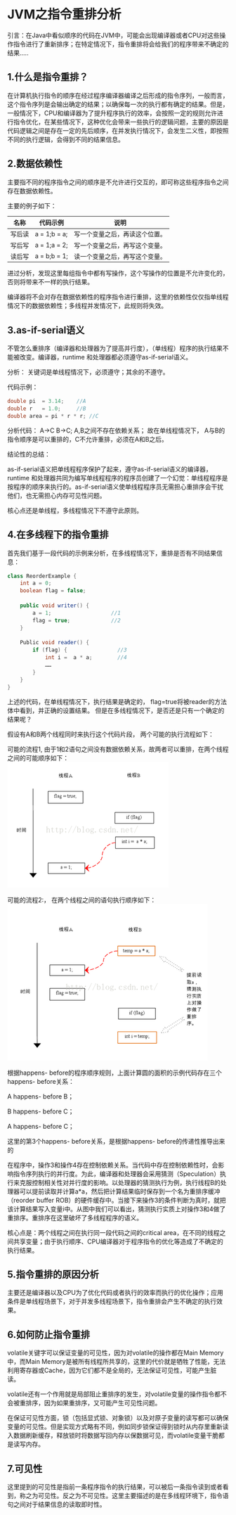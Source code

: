 # JVM之指令重排分析

引言：在Java中看似顺序的代码在JVM中，可能会出现编译器或者CPU对这些操作指令进行了重新排序；在特定情况下，指令重排将会给我们的程序带来不确定的结果.....

## 1.什么是指令重排？

在计算机执行指令的顺序在经过程序编译器编译之后形成的指令序列，一般而言，这个指令序列是会输出确定的结果；以确保每一次的执行都有确定的结果。但是，一般情况下，CPU和编译器为了提升程序执行的效率，会按照一定的规则允许进行指令优化，在某些情况下，这种优化会带来一些执行的逻辑问题，主要的原因是代码逻辑之间是存在一定的先后顺序，在并发执行情况下，会发生二义性，即按照不同的执行逻辑，会得到不同的结果信息。

## 2.数据依赖性

主要指不同的程序指令之间的顺序是不允许进行交互的，即可称这些程序指令之间存在数据依赖性。 

主要的例子如下：

| 名称 | 代码示例 | 说明 |
| --- | --- | --- |
| 写后读 | a = 1;b = a; | 写一个变量之后，再读这个位置。 |
| 写后写 | a = 1;a = 2; | 写一个变量之后，再写这个变量。 |
| 读后写 | a = b;b = 1; | 读一个变量之后，再写这个变量。 |

进过分析，发现这里每组指令中都有写操作，这个写操作的位置是不允许变化的，否则将带来不一样的执行结果。 

编译器将不会对存在数据依赖性的程序指令进行重排，这里的依赖性仅仅指单线程情况下的数据依赖性；多线程并发情况下，此规则将失效。

## 3.as-if-serial语义

不管怎么重排序（编译器和处理器为了提高并行度），（单线程）程序的执行结果不能被改变。编译器，runtime 和处理器都必须遵守as-if-serial语义。

分析：  关键词是单线程情况下，必须遵守；其余的不遵守。

代码示例：

``` java
double pi  = 3.14;    //A
double r   = 1.0;     //B
double area = pi * r * r; //C
```

分析代码：   A->C  B->C;  A,B之间不存在依赖关系； 故在单线程情况下， A与B的指令顺序是可以重排的，C不允许重排，必须在A和B之后。

结论性的总结：

as-if-serial语义把单线程程序保护了起来，遵守as-if-serial语义的编译器，runtime 和处理器共同为编写单线程程序的程序员创建了一个幻觉：单线程程序是按程序的顺序来执行的。as-if-serial语义使单线程程序员无需担心重排序会干扰他们，也无需担心内存可见性问题。

核心点还是单线程，多线程情况下不遵守此原则。

## 4.在多线程下的指令重排

首先我们基于一段代码的示例来分析，在多线程情况下，重排是否有不同结果信息：

``` java
class ReorderExample {
    int a = 0;
    boolean flag = false;
  
    public void writer() {
        a = 1;                   //1
        flag = true;             //2
    }
  
    Public void reader() {
        if (flag) {                //3
            int i =  a * a;        //4
            ……
        }
    }
}
```

上述的代码，在单线程情况下，执行结果是确定的， flag=true将被reader的方法体中看到，并正确的设置结果。 但是在多线程情况下，是否还是只有一个确定的结果呢？

假设有A和B两个线程同时来执行这个代码片段， 两个可能的执行流程如下：

可能的流程1, 由于1和2语句之间没有数据依赖关系，故两者可以重排，在两个线程之间的可能顺序如下：
![20160808152057670](../img/20160808152057670.png)

可能的流程2:， 在两个线程之间的语句执行顺序如下：
![20160808152105113](../img/20160808152105113.png)

根据happens- before的程序顺序规则，上面计算圆的面积的示例代码存在三个happens- before关系：

A happens- before B；

B happens- before C；

A happens- before C；

这里的第3个happens- before关系，是根据happens- before的传递性推导出来的  

在程序中，操作3和操作4存在控制依赖关系。当代码中存在控制依赖性时，会影响指令序列执行的并行度。为此，编译器和处理器会采用猜测（Speculation）执行来克服控制相关性对并行度的影响。以处理器的猜测执行为例，执行线程B的处理器可以提前读取并计算a*a，然后把计算结果临时保存到一个名为重排序缓冲（reorder buffer ROB）的硬件缓存中。当接下来操作3的条件判断为真时，就把该计算结果写入变量i中。从图中我们可以看出，猜测执行实质上对操作3和4做了重排序。重排序在这里破坏了多线程程序的语义。

核心点是：两个线程之间在执行同一段代码之间的critical area，在不同的线程之间共享变量；由于执行顺序、CPU编译器对于程序指令的优化等造成了不确定的执行结果。

## 5.指令重排的原因分析

主要还是编译器以及CPU为了优化代码或者执行的效率而执行的优化操作；应用条件是单线程场景下，对于并发多线程场景下，指令重排会产生不确定的执行效果。

## 6.如何防止指令重排

volatile关键字可以保证变量的可见性，因为对volatile的操作都在Main Memory中，而Main Memory是被所有线程所共享的，这里的代价就是牺牲了性能，无法利用寄存器或Cache，因为它们都不是全局的，无法保证可见性，可能产生脏读。

volatile还有一个作用就是局部阻止重排序的发生，对volatile变量的操作指令都不会被重排序，因为如果重排序，又可能产生可见性问题。

在保证可见性方面，锁（包括显式锁、对象锁）以及对原子变量的读写都可以确保变量的可见性。但是实现方式略有不同，例如同步锁保证得到锁时从内存里重新读入数据刷新缓存，释放锁时将数据写回内存以保数据可见，而volatile变量干脆都是读写内存。

## 7.可见性

这里提到的可见性是指前一条程序指令的执行结果，可以被后一条指令读到或者看到，称之为可见性。反之为不可见性。这里主要描述的是在多线程环境下，指令语句之间对于结果信息的读取即时性。